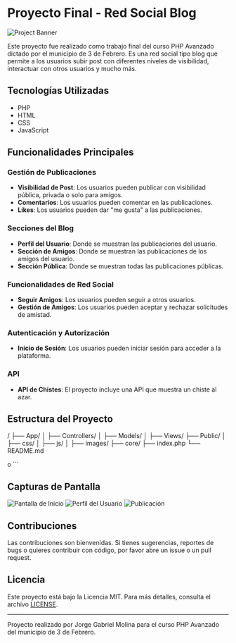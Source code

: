 # Proyecto Final - Red Social Blog

![Project Banner](img.png.png)

Este proyecto fue realizado como trabajo final del curso PHP Avanzado dictado por el municipio de 3 de Febrero. Es una red social tipo blog que permite a los usuarios subir post con diferentes niveles de visibilidad, interactuar con otros usuarios y mucho más.

## Tecnologías Utilizadas

- PHP
- HTML
- CSS
- JavaScript

## Funcionalidades Principales

### Gestión de Publicaciones
- **Visibilidad de Post**: Los usuarios pueden publicar con visibilidad pública, privada o solo para amigos.
- **Comentarios**: Los usuarios pueden comentar en las publicaciones.
- **Likes**: Los usuarios pueden dar "me gusta" a las publicaciones.

### Secciones del Blog
- **Perfil del Usuario**: Donde se muestran las publicaciones del usuario.
- **Sección de Amigos**: Donde se muestran las publicaciones de los amigos del usuario.
- **Sección Pública**: Donde se muestran todas las publicaciones públicas.

### Funcionalidades de Red Social
- **Seguir Amigos**: Los usuarios pueden seguir a otros usuarios.
- **Gestión de Amigos**: Los usuarios pueden aceptar y rechazar solicitudes de amistad.

### Autenticación y Autorización
- **Inicio de Sesión**: Los usuarios pueden iniciar sesión para acceder a la plataforma.

### API
- **API de Chistes**: El proyecto incluye una API que muestra un chiste al azar.

## Estructura del Proyecto
/
├── App/
│ ├── Controllers/
│ ├── Models/
│ ├── Views/
├── Public/
│ ├── css/
│ ├── js/
│ ├── images/
├── core/
├── index.php
└── README.md


o
    ```

## Capturas de Pantalla

![Pantalla de Inicio](ruta_a_tu_imagen_inicio.png)
![Perfil del Usuario](ruta_a_tu_imagen_perfil.png)
![Publicación](ruta_a_tu_imagen_publicacion.png)

## Contribuciones

Las contribuciones son bienvenidas. Si tienes sugerencias, reportes de bugs o quieres contribuir con código, por favor abre un issue o un pull request.

## Licencia

Este proyecto está bajo la Licencia MIT. Para más detalles, consulta el archivo [LICENSE](LICENSE).

---

Proyecto realizado por Jorge Gabriel Molina para el curso PHP Avanzado del municipio de 3 de Febrero.


